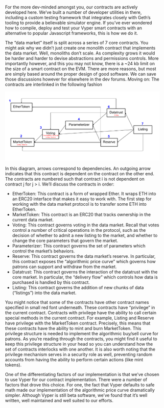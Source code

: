 For the more dev-minded amongst you, our contracts are
actively developed here. We’ve built a number of
developer utilities in there, including a custom
testing framework that integrates closely with Geth’s
tooling to provide a believable simulator engine. If
you’ve ever wondered how to compile, deploy and test
your Vyper smart contracts with an alternative to
popular Javascript frameworks, this is how we do it.

The “data market” itself is split across a series of 7
core contracts.  You might ask why we didn’t just
create one monolith contract that implements the data
market. Well, monoliths don’t scale. As complexity
grows it would be harder and harder to devise
abstractions and permissions controls. More importantly
however, and this you may not know, there is a ~24 kb
limit on the size of a smart contract on the EVM. There
are more reasons, but most are simply based around the
proper design of good software. We can save those
discussions however for elsewhere in the dev forums.
Moving on: The contracts are interlinked in the
following fashion

![Contract Diagram](contracts.png)

In this diagram, arrows correspond to dependencies. An
outgoing arrow indicates that this contract is
dependent on the contract on the other end. The
contracts are numbered such that contract i is not
dependent on contract j for j > i. We’ll discuss the
contracts in order:

- EtherToken: This contract is a form of wrapped Ether.
  It wraps ETH into an ERC20 interface that makes it
  easy to work with. The first step for working with the
  data market protocol is to transfer some ETH into
  EtherToken.
- MarketToken: This contract is an ERC20 that tracks
  ownership in the current data market.
- Voting: This contract governs voting in the data
  market. Recall that votes control a number of
  critical operations in the protocol, such as the
  decision of whether to admit a new listing to the
  market, and whether to change the core parameters that
  govern the market.
- Parameterizer: This contract governs the set of
  parameters which control the market’s behaviors.
- Reserve: This contract governs the data market’s
  reserve. In particular, this contract exposes the
  “algorithmic price curve” which governs how patrons can
  support and withdraw from the market.
- Datatrust: This contract governs the interaction of
  the datatrust with the core market. In particular,
  the “delivery flow” which controls how data is
  purchased is handled by this contract.
- Listing: This contract governs the addition of new
  chunks of data (“listings”) into the data market.

You might notice that some of the contracts have other
contract names specified in small red font underneath.
These contracts have “privilege” in the current
contract. Contracts with privilege have the ability to
call certain special methods in the current contract.
For example, Listing and Reserve have privilege with
the MarketToken contract. Precisely, this means that
these contracts have the ability to mint and burn
MarketToken. This privilege structure is needed to
implement the algorithmic buy/sell curve for patrons.
As you’re reading through the contracts, you might find
it useful to keep this privilege structure in your head
so you can understand how the set of contracts
interlocks with one another. It is also worth noting
that the privilege mechanism serves in a security role
as well, preventing random accounts from having the
ability to perform certain actions (like mint tokens).

One of the differentiating factors of our
implementation is that we’ve chosen to use Vyper for
our contract implementation. There were a number of
factors that drove this choice. For one, the fact that
Vyper defaults to safe math made our implementation of
the algorithmic price curve dramatically simpler.
Although Vyper is still beta software, we’ve found that
it’s well written, well maintained and well suited to
our efforts.
